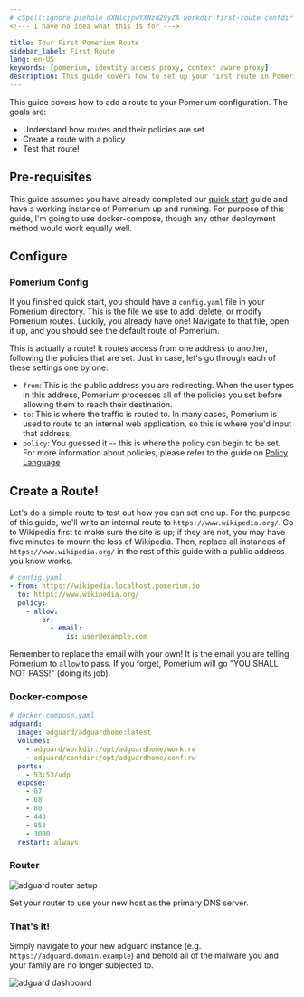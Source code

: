 ```yaml
---
# cSpell:ignore piehole dXNlcjpwYXNzd29yZA workdir first-route confdir
<!--- I have no idea what this is for --->

title: Tour First Pomerium Route
sidebar_label: First Route
lang: en-US
keywords: [pomerium, identity access proxy, context aware proxy]
description: This guide covers how to set up your first route in Pomerium.
---
```


<!---I'm going to sort of draft what I think is useful but acnkowledge this is your territory, zach. Also, this is purely for setting up a route - we still need to add in the bit where certs are set up so this would work.--->

This guide covers how to add a route to your Pomerium configuration. The goals are:
 - Understand how routes and their policies are set
 - Create a route with a policy
 - Test that route!

## Pre-requisites

This guide assumes you have already completed our [quick start] guide and have a working instance of Pomerium up and running. For purpose of this guide, I'm going to use docker-compose, though any other deployment method would work equally well.

## Configure

### Pomerium Config

If you finished quick start, you should have a `config.yaml` file in your Pomerium directory. This is the file we use to add, delete, or modify Pomerium routes. Luckily, you already have one! Navigate to that file, open it up, and you should see the default route of Pomerium.

<ConfigDocker />

This is actually a route! It routes access from one address to another, following the policies that are set. Just in case, let's go through each of these settings one by one:
- `from`: This is the public address you are redirecting. When the user types in this address, Pomerium processes all of the policies you set before allowing them to reach their destination.
- `to`: This is where the traffic is routed to. In many cases, Pomerium is used to route to an internal web application, so this is where you'd input that address.
- `policy`: You guessed it -- this is where the policy can begin to be set. For more information about policies, please refer to the guide on [Policy Language](/content/docs/capabilities/ppl.mdx)


## Create a Route!

Let's do a simple route to test out how you can set one up. For the purpose of this guide, we'll write an internal route to `https://www.wikipedia.org/`. Go to Wikipedia first to make sure the site is up; if they are not, you may have five minutes to mourn the loss of Wikipedia. Then, replace all instances of `https://www.wikipedia.org/` in the rest of this guide with a public address you know works.


```yaml
# config.yaml
- from: https://wikipedia.localhost.pomerium.io
  to: https://www.wikipedia.org/
  policy:
    - allow:
        or:
          - email:
              is: user@example.com
```

Remember to replace the email with your own! It is the email you are telling Pomerium to `allow` to pass. If you forget, Pomerium will go "YOU SHALL NOT PASS!" (doing its job).

### Docker-compose

```yaml
# docker-compose.yaml
adguard:
  image: adguard/adguardhome:latest
  volumes:
    - adguard/workdir:/opt/adguardhome/work:rw
    - adguard/confdir:/opt/adguardhome/conf:rw
  ports:
    - 53:53/udp
  expose:
    - 67
    - 68
    - 80
    - 443
    - 853
    - 3000
  restart: always
```

### Router

![adguard router setup](img/adguard/adguard-router-setup.png)

Set your router to use your new host as the primary DNS server.

### That's it!

Simply navigate to your new adguard instance (e.g. `https://adguard.domain.example`) and behold all of the malware you and your family are no longer subjected to.

![adguard dashboard](img/adguard/adguard-dashboard.png)

[quick start]: /docs/quickstart
